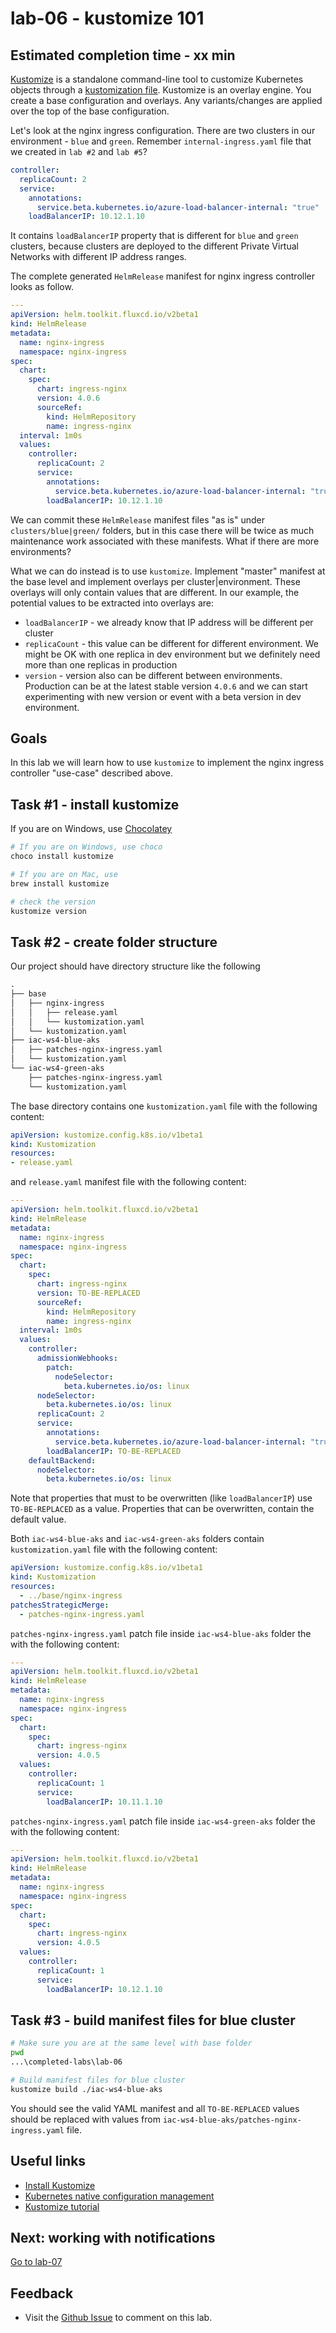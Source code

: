 # lab-06 - kustomize 101

## Estimated completion time - xx min

[Kustomize](https://kustomize.io/) is a standalone command-line tool to customize Kubernetes objects through a [kustomization file](https://kubectl.docs.kubernetes.io/references/kustomize/glossary/). Kustomize is an overlay engine. You create a base configuration and overlays. Any variants/changes are applied over the top of the base configuration.

Let's look at the nginx ingress configuration. There are two clusters in our environment - `blue` and `green`. Remember `internal-ingress.yaml` file that we created in `lab #2` and `lab #5`? 

```yaml
controller:
  replicaCount: 2
  service:
    annotations:
      service.beta.kubernetes.io/azure-load-balancer-internal: "true"
    loadBalancerIP: 10.12.1.10
```

It contains `loadBalancerIP` property that is different for `blue` and `green` clusters, because clusters are deployed to the different Private Virtual Networks with different IP address ranges. 

The complete generated `HelmRelease` manifest for nginx ingress controller looks as follow.

```yaml
---
apiVersion: helm.toolkit.fluxcd.io/v2beta1
kind: HelmRelease
metadata:
  name: nginx-ingress
  namespace: nginx-ingress
spec:
  chart:
    spec:
      chart: ingress-nginx
      version: 4.0.6
      sourceRef:
        kind: HelmRepository
        name: ingress-nginx
  interval: 1m0s
  values:
    controller:
      replicaCount: 2
      service:
        annotations:
          service.beta.kubernetes.io/azure-load-balancer-internal: "true"
        loadBalancerIP: 10.12.1.10
```

We can commit these `HelmRelease` manifest files "as is" under `clusters/blue|green/` folders, but in this case there will be twice as much maintenance work associated with these manifests. What if there are more environments? 

What we can do instead is to use `kustomize`. Implement "master" manifest at the base level and implement overlays per cluster|environment. These overlays will only contain values that are different. In our example, the potential values to be extracted into overlays are:

* `loadBalancerIP` - we already know that IP address will be different per cluster
* `replicaCount` - this value can be different for different environment. We might be OK with one replica in dev environment but we definitely need more than one replicas in production
* `version` - version also can be different between environments. Production can be at the latest stable version `4.0.6` and we can start experimenting with new version or event with a beta version in dev environment.

## Goals

In this lab we will learn how to use `kustomize` to implement the nginx ingress controller "use-case" described above.

## Task #1 - install kustomize

If you are on Windows, use [Chocolatey](https://chocolatey.org/install)

```bash
# If you are on Windows, use choco
choco install kustomize

# If you are on Mac, use 
brew install kustomize

# check the version
kustomize version
```

## Task #2 - create folder structure

Our project should have directory structure like the following

```txt
.
├── base
│   ├── nginx-ingress
│   │   ├── release.yaml
│   │   └── kustomization.yaml
│   └── kustomization.yaml
├── iac-ws4-blue-aks
│   ├── patches-nginx-ingress.yaml
│   └── kustomization.yaml
└── iac-ws4-green-aks
    ├── patches-nginx-ingress.yaml
    └── kustomization.yaml
```

The base directory contains one `kustomization.yaml` file with the following content:

```yaml
apiVersion: kustomize.config.k8s.io/v1beta1
kind: Kustomization
resources:
- release.yaml
```

and `release.yaml` manifest file with the following content:

```yaml
---
apiVersion: helm.toolkit.fluxcd.io/v2beta1
kind: HelmRelease
metadata:
  name: nginx-ingress
  namespace: nginx-ingress
spec:
  chart:
    spec:
      chart: ingress-nginx
      version: TO-BE-REPLACED
      sourceRef:
        kind: HelmRepository
        name: ingress-nginx
  interval: 1m0s
  values:
    controller:
      admissionWebhooks:
        patch:
          nodeSelector:
            beta.kubernetes.io/os: linux
      nodeSelector:
        beta.kubernetes.io/os: linux
      replicaCount: 2
      service:
        annotations:
          service.beta.kubernetes.io/azure-load-balancer-internal: "true"
        loadBalancerIP: TO-BE-REPLACED
    defaultBackend:
      nodeSelector:
        beta.kubernetes.io/os: linux
```
Note that properties that must to be overwritten (like `loadBalancerIP`) use `TO-BE-REPLACED` as a value. Properties that can be overwritten, contain the default value.

Both `iac-ws4-blue-aks` and `iac-ws4-green-aks` folders contain `kustomization.yaml` file with the following content:

```yaml
apiVersion: kustomize.config.k8s.io/v1beta1
kind: Kustomization
resources:
  - ../base/nginx-ingress
patchesStrategicMerge:
  - patches-nginx-ingress.yaml
```

`patches-nginx-ingress.yaml` patch file inside `iac-ws4-blue-aks` folder the with the following content:

```yaml
---
apiVersion: helm.toolkit.fluxcd.io/v2beta1
kind: HelmRelease
metadata:
  name: nginx-ingress
  namespace: nginx-ingress
spec:
  chart:
    spec:
      chart: ingress-nginx
      version: 4.0.5
  values:
    controller:
      replicaCount: 1
      service:
        loadBalancerIP: 10.11.1.10
```

`patches-nginx-ingress.yaml` patch file inside `iac-ws4-green-aks` folder the with the following content:

```yaml
---
apiVersion: helm.toolkit.fluxcd.io/v2beta1
kind: HelmRelease
metadata:
  name: nginx-ingress
  namespace: nginx-ingress
spec:
  chart:
    spec:
      chart: ingress-nginx
      version: 4.0.5
  values:
    controller:
      replicaCount: 1
      service:
        loadBalancerIP: 10.12.1.10
```
## Task #3 - build manifest files for blue cluster

```bash
# Make sure you are at the same level with base folder
pwd
...\completed-labs\lab-06

# Build manifest files for blue cluster
kustomize build ./iac-ws4-blue-aks
```

You should see the valid YAML manifest and all `TO-BE-REPLACED` values should be replaced with values from `iac-ws4-blue-aks/patches-nginx-ingress.yaml` file.

## Useful links

* [Install Kustomize](https://kubectl.docs.kubernetes.io/installation/kustomize/)
* [Kubernetes native configuration management](https://kustomize.io/)
* [Kustomize tutorial](https://kustomize.io/tutorial)

## Next: working with notifications

[Go to lab-07](../lab-07/readme.md)

## Feedback

* Visit the [Github Issue](https://github.com/evgenyb/aks-workshops/issues/xx) to comment on this lab.